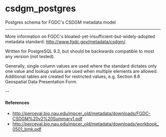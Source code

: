 csdgm_postgres
==============

Postgres schema for FGDC's CSDGM metadata model

----

More information on FGDC's bloated-yet-insufficient-but-widely-adopted metadata standard: http://www.fgdc.gov/metadata/csdgm/.


Written for PostgreSQL 9.3, but should be backwards compatible to most any version (not tested).


Generally, single column values are used where the standard dictates only one value and lookup values are used when multiple elements are allowed. Additional tables are created for restricted values, e.g. Section 8.6 Geospatial Data Presentation Form.

--
#### References ####
* http://perceval.bio.nau.edu/mpcer_old/metadata/downloads/FGDC-CSDGM%20v2%20Summary1.pdf
* http://perceval.bio.nau.edu/mpcer_old/metadata/downloads/workbook_0501_bmk.pdf
